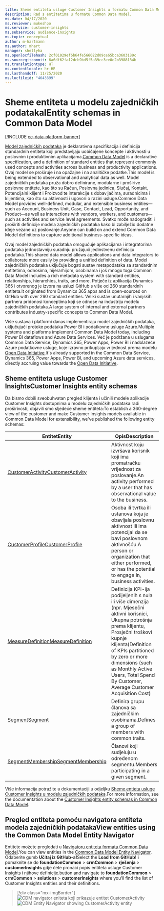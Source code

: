 ```yaml
---
title: Sheme entiteta usluge Customer Insights u formatu Common Data Model
description: Rad s entitetima u formatu Common Data Model.
ms.date: 04/17/2020
ms.reviewer: mukeshpo
ms.service: customer-insights
ms.subservice: audience-insights
ms.topic: conceptual
author: m-hartmann
ms.author: mhart
manager: shellyha
ms.openlocfilehash: 2cf01029ef6b64fe566022d09ce65bca3603189c
ms.sourcegitcommit: 6a6df62fa12dcb9bd5f5a39cc3ee0e2b3988184b
ms.translationtype: HT
ms.contentlocale: hr-HR
ms.lasthandoff: 11/25/2020
ms.locfileid: "4643899"
---
```

# <a name="entity-schemas-in-common-data-model"></a><span data-ttu-id="7dad6-103">Sheme entiteta u modelu zajedničkih podatakal</span><span class="sxs-lookup"><span data-stu-id="7dad6-103">Entity schemas in Common Data Model</span></span>

[!INCLUDE [cc-data-platform-banner](../includes/cc-data-platform-banner.md)]

<span data-ttu-id="7dad6-104">[Model zajedničkih podataka](https://docs.microsoft.com/common-data-model/) je deklarativna specifikacija i definicija standardnih entiteta koji predstavljaju uobičajene koncepte i aktivnosti u poslovnim i produktivnim aplikacijama.</span><span class="sxs-lookup"><span data-stu-id="7dad6-104">[Common Data Model](https://docs.microsoft.com/common-data-model/) is a declarative specification, and a definition of standard entities that represent commonly used concepts and activities across business and productivity applications.</span></span> <span data-ttu-id="7dad6-105">Ovaj model se proširuje i na opažajne i na analitičke podatke.</span><span class="sxs-lookup"><span data-stu-id="7dad6-105">This model is being extended to observational and analytical data as well.</span></span> <span data-ttu-id="7dad6-106">Model zajedničkih podataka pruža dobro definirane, modularne i proširive poslovne entitete, kao što su Račun, Poslovna jedinica, Slučaj, Kontakt, Potencijalni klijent i Proizvod te interakcije s dobavljačima, suradnicima i klijentima, kao što su aktivnosti i ugovori o razini usluge.</span><span class="sxs-lookup"><span data-stu-id="7dad6-106">Common Data Model provides well-defined, modular, and extensible business entities—such as Account, Business Unit, Case, Contact, Lead, Opportunity, and Product—as well as interactions with vendors, workers, and customers—such as activities and service level agreements.</span></span> <span data-ttu-id="7dad6-107">Svatko može nadograditi i proširiti definicije modela zajedničkih podataka kako bi zabilježio dodatne ideje vezane uz poslovanje.</span><span class="sxs-lookup"><span data-stu-id="7dad6-107">Anyone can build on and extend Common Data Model definitions to capture additional business-specific ideas.</span></span>

<span data-ttu-id="7dad6-108">Ovaj model zajedničkih podataka omogućuje aplikacijama i integratorima podataka jednostavniju suradnju pružajući jedinstvenu definiciju podataka.</span><span class="sxs-lookup"><span data-stu-id="7dad6-108">This shared data model allows applications and data integrators to collaborate more easily by providing a unified definition of data.</span></span> <span data-ttu-id="7dad6-109">Model zajedničkih podataka uključuje bogati sustav metapodataka sa standardnim entitetima, odnosima, hijerarhijom, osobinama i još mnogo toga.</span><span class="sxs-lookup"><span data-stu-id="7dad6-109">Common Data Model includes a rich metadata system with standard entities, relationships, hierarchies, traits, and more.</span></span> <span data-ttu-id="7dad6-110">Potječe iz aplikacija Dynamics 365 i otvorenog je izvora na usluzi GitHub s više od 260 standardnih entiteta.</span><span class="sxs-lookup"><span data-stu-id="7dad6-110">It originated from Dynamics 365 apps and is open-sourced on GitHub with over 260 standard entities.</span></span> <span data-ttu-id="7dad6-111">Veliki sustav unutarnjih i vanjskih partnera pridonosi konceptima koji se odnose na industriju modelu zajedničkih podataka.</span><span class="sxs-lookup"><span data-stu-id="7dad6-111">A large system of internal and external partners contributes industry-specific concepts to Common Data Model.</span></span>

<span data-ttu-id="7dad6-112">Više sustava i platformi danas implementiraju model zajedničkih podataka, uključujući protoke podataka Power BI i podatkovne usluge Azure.</span><span class="sxs-lookup"><span data-stu-id="7dad6-112">Multiple systems and platforms implement Common Data Model today, including Power BI dataflows and Azure Data Services.</span></span> <span data-ttu-id="7dad6-113">Već je podržana u uslugama Common Data Service, Dynamics 365, Power Apps, Power BI i nadolazeće Azure podatkovne usluge, koje izravno prikupljaju vrijednost prema modelu [Open Data Initiative](https://www.microsoft.com/open-data-initiative),</span><span class="sxs-lookup"><span data-stu-id="7dad6-113">It's already supported in the Common Data Service, Dynamics 365, Power Apps, Power BI, and upcoming Azure data services, directly accruing value towards the [Open Data Initiative](https://www.microsoft.com/open-data-initiative).</span></span>

## <a name="customer-insights-entity-schemas"></a><span data-ttu-id="7dad6-114">Sheme entiteta usluge Customer Insights</span><span class="sxs-lookup"><span data-stu-id="7dad6-114">Customer Insights entity schemas</span></span>

<span data-ttu-id="7dad6-115">Da bismo dobili sveobuhvatan pregled klijenta i učinili modele aplikacije Customer Insights dostupnima u modelu zajedničkih podataka radi proširivosti, objavili smo sljedeće sheme entiteta:</span><span class="sxs-lookup"><span data-stu-id="7dad6-115">To establish a 360-degree view of the customer and make Customer Insights models available in Common Data Model for extensibility, we've published the following entity schemas:</span></span>

| <span data-ttu-id="7dad6-116">Entitet</span><span class="sxs-lookup"><span data-stu-id="7dad6-116">Entity</span></span> | <span data-ttu-id="7dad6-117">Opis</span><span class="sxs-lookup"><span data-stu-id="7dad6-117">Description</span></span> |
|---------|---------|
|[<span data-ttu-id="7dad6-118">CustomerActivity</span><span class="sxs-lookup"><span data-stu-id="7dad6-118">CustomerActivity</span></span>](https://docs.microsoft.com/common-data-model/schema/core/applicationcommon/foundationcommon/crmcommon/solutions/customerinsights/customeractivity) | <span data-ttu-id="7dad6-119">Aktivnost koju izvršava korisnik koji ima promatračku vrijednost za poslovanje.</span><span class="sxs-lookup"><span data-stu-id="7dad6-119">An activity performed by a user that has observational value to the business.</span></span> |
|[<span data-ttu-id="7dad6-120">CustomerProfile</span><span class="sxs-lookup"><span data-stu-id="7dad6-120">CustomerProfile</span></span>](https://docs.microsoft.com/common-data-model/schema/core/applicationcommon/foundationcommon/crmcommon/solutions/customerinsights/customerprofile) | <span data-ttu-id="7dad6-121">Osoba ili tvrtka ili ustanova koja je obavljala poslovnu aktivnost ili ima potencijal da se bavi poslovnom aktivnošću.</span><span class="sxs-lookup"><span data-stu-id="7dad6-121">A person or organization that either performed, or has the potential to engage in, business activities.</span></span> |
|[<span data-ttu-id="7dad6-122">MeasureDefinition</span><span class="sxs-lookup"><span data-stu-id="7dad6-122">MeasureDefinition</span></span>](https://docs.microsoft.com/common-data-model/schema/core/applicationcommon/foundationcommon/crmcommon/solutions/customerinsights/measuredefinition) | <span data-ttu-id="7dad6-123">Definicija KPI-ija podijeljenih s nula ili više dimenzija (npr. Mjesečni aktivni korisnici, Ukupna potrošnja prema klijentu, Prosječni troškovi kupnje klijenta)</span><span class="sxs-lookup"><span data-stu-id="7dad6-123">Definition of KPIs partitioned by zero or more dimensions (such as Monthly Active Users, Total Spend By Customer, Average Customer Acquisition Cost)</span></span> |
|[<span data-ttu-id="7dad6-124">Segment</span><span class="sxs-lookup"><span data-stu-id="7dad6-124">Segment</span></span>](https://docs.microsoft.com/common-data-model/schema/core/applicationcommon/foundationcommon/crmcommon/solutions/customerinsights/segment) | <span data-ttu-id="7dad6-125">Definira grupu članova sa zajedničkim osobinama.</span><span class="sxs-lookup"><span data-stu-id="7dad6-125">Defines a group of members with common traits.</span></span> |
|[<span data-ttu-id="7dad6-126">SegmentMembership</span><span class="sxs-lookup"><span data-stu-id="7dad6-126">SegmentMembership</span></span>](https://docs.microsoft.com/common-data-model/schema/core/applicationcommon/foundationcommon/crmcommon/solutions/customerinsights/segmentmembership) | <span data-ttu-id="7dad6-127">Članovi koji sudjeluju u određenom segmentu.</span><span class="sxs-lookup"><span data-stu-id="7dad6-127">Members participating in a given segment.</span></span> |

<span data-ttu-id="7dad6-128">Više informacija potražite u dokumentaciji u odjeljku [Sheme entieta usluge Customer Insights u modelu zajedničkih podataka](https://docs.microsoft.com/common-data-model/schema/core/applicationcommon/foundationcommon/crmcommon/solutions/customerinsights/overview).</span><span class="sxs-lookup"><span data-stu-id="7dad6-128">For more information, see the documentation about the [Customer Insights entity schemas in Common Data Model](https://docs.microsoft.com/common-data-model/schema/core/applicationcommon/foundationcommon/crmcommon/solutions/customerinsights/overview).</span></span>

## <a name="view-entities-using-the-common-data-model-entity-navigator"></a><span data-ttu-id="7dad6-129">Pregled entiteta pomoću navigatora entiteta modela zajedničkih podataka</span><span class="sxs-lookup"><span data-stu-id="7dad6-129">View entities using the Common Data Model Entity Navigator</span></span>

<span data-ttu-id="7dad6-130">Entitete možete pregledati u [Navigatoru entiteta formata Common Data Model](https://microsoft.github.io/CDM/).</span><span class="sxs-lookup"><span data-stu-id="7dad6-130">You can view entities in the [Common Data Model Entity Navigator](https://microsoft.github.io/CDM/).</span></span> <span data-ttu-id="7dad6-131">Odaberite gumb **Učitaj iz GitHub-a!**</span><span class="sxs-lookup"><span data-stu-id="7dad6-131">Select the **Load from GitHub!**</span></span> <span data-ttu-id="7dad6-132">i pomaknite se do **foundationCommon** > **crmCommon** > **rješenja** > **customerInsights** gdje ćete pronaći popis entiteta usluge Customer Insights i njihove definicije.</span><span class="sxs-lookup"><span data-stu-id="7dad6-132">button and navigate to **foundationCommon** > **crmCommon** > **solutions** > **customerInsights** where you'll find the list of Customer Insights entities and their definitions.</span></span>
> [!div class="mx-imgBorder"]
> <span data-ttu-id="7dad6-133">![CDM navigator eniteta koji prikazuje entitet CustomerActivity](media/CDM-entity-navigator.png "CDM navigator eniteta koji prikazuje entitet CustomerActivity")</span><span class="sxs-lookup"><span data-stu-id="7dad6-133">![CDM Entity Navigator showing CustomerActivity entity](media/CDM-entity-navigator.png "CDM Entity Navigator showing CustomerActivity entity")</span></span>
